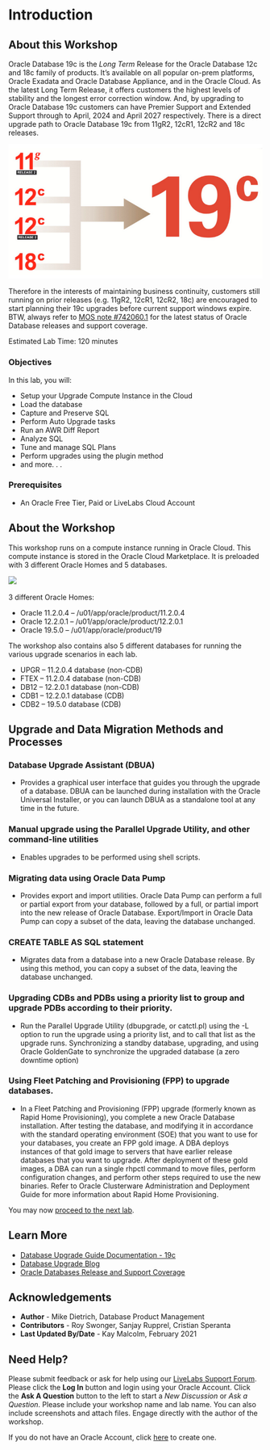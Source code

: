 # Introduction

## About this Workshop

Oracle Database 19c is the *Long Term* Release for the Oracle Database 12c and 18c family of products. It’s available on all popular on-prem platforms, Oracle Exadata and Oracle Database Appliance, and in the Oracle Cloud. As the latest Long Term Release, it offers customers the highest levels of stability and the longest error correction window. And, by upgrading to Oracle Database 19c customers can have Premier Support and Extended Support through to April, 2024 and April 2027 respectively.  There is a direct upgrade path to Oracle Database 19c from 11gR2, 12cR1, 12cR2 and 18c releases.

![](./images/19cupgrade.png " ")

Therefore in the interests of maintaining business continuity,  customers still running on prior releases (e.g. 11gR2, 12cR1, 12cR2, 18c) are encouraged to start planning their 19c upgrades before current support windows expire. BTW, always refer to [MOS note #742060.1](https://support.oracle.com/epmos/faces/DocumentDisplay?id=742060.1&displayIndex=1) for the latest status of Oracle Database releases and support coverage.

Estimated Lab Time: 120 minutes 

  [](youtube:lOzL5irmuJo)

### Objectives

In this lab, you will:
* Setup your Upgrade Compute Instance in the Cloud
* Load the database
* Capture and Preserve SQL
* Perform Auto Upgrade tasks
* Run an AWR Diff Report
* Analyze SQL
* Tune and manage SQL Plans
* Perform upgrades using the plugin method
* and more. . .


### Prerequisites

* An Oracle Free Tier, Paid or LiveLabs Cloud Account

## About the Workshop

This workshop runs on a compute instance running in Oracle Cloud.  This compute instance is stored in the Oracle Cloud Marketplace.  It is preloaded with 3 different Oracle Homes and 5 databases.

![](./images/archictecture.png " ")

3 different Oracle Homes:

- Oracle 11.2.0.4 – /u01/app/oracle/product/11.2.0.4
- Oracle 12.2.0.1 – /u01/app/oracle/product/12.2.0.1
- Oracle 19.5.0 – /u01/app/oracle/product/19

The workshop also contains also 5 different databases for running the various upgrade scenarios in each lab.

- UPGR – 11.2.0.4 database (non-CDB)
- FTEX – 11.2.0.4 database (non-CDB)
- DB12 – 12.2.0.1 database (non-CDB)
- CDB1 – 12.2.0.1 database (CDB)
- CDB2 – 19.5.0 database (CDB)
  
## Upgrade and Data Migration Methods and Processes

### Database Upgrade Assistant (DBUA)

- Provides a graphical user interface that guides you through the upgrade of a database. DBUA can be launched during installation with the Oracle Universal Installer, or you can launch DBUA as a standalone tool at any time in the future.

### Manual upgrade using the Parallel Upgrade Utility, and other command-line utilities

- Enables upgrades to be performed using shell scripts.

### Migrating data using Oracle Data Pump

- Provides export and import utilities. Oracle Data Pump can perform a full or partial export from your database, followed by a full, or partial import into the new release of Oracle Database. Export/Import in Oracle Data Pump can copy a subset of the data, leaving the database unchanged.

### CREATE TABLE AS SQL statement

- Migrates data from a database into a new Oracle Database release. By using this method, you can copy a subset of the data, leaving the database unchanged.

### Upgrading CDBs and PDBs using a priority list to group and upgrade PDBs according to their priority.

- Run the Parallel Upgrade Utility (dbupgrade, or catctl.pl) using the -L option to run the upgrade using a priority list, and to call that list as the upgrade runs.  Synchronizing a standby database, upgrading, and using Oracle GoldenGate to synchronize the upgraded database (a zero downtime option)

### Using Fleet Patching and Provisioning (FPP) to upgrade databases.

- In a Fleet Patching and Provisioning (FPP) upgrade (formerly known as Rapid Home Provisioning), you complete a new Oracle Database installation. After testing the database, and modifying it in accordance with the standard operating environment (SOE) that you want to use for your databases, you create an FPP gold image. A DBA deploys instances of that gold image to servers that have earlier release databases that you want to upgrade. After deployment of these gold images, a DBA can run a single rhpctl command to move files, perform configuration changes, and perform other steps required to use the new binaries. Refer to Oracle Clusterware Administration and Deployment Guide for more information about Rapid Home Provisioning.


You may now [proceed to the next lab](#next).

## Learn More

* [Database Upgrade Guide Documentation - 19c](https://docs.oracle.com/en/database/oracle/oracle-database/19/upgrd/intro-to-upgrading-oracle-database.html#GUID-FA024F34-A61A-4C4B-AA60-C123A9191A16)
* [Database Upgrade Blog](https://blogs.oracle.com/database/19c-upgrades)
* [Oracle Databases Release and Support Coverage](https://support.oracle.com/epmos/faces/DocumentDisplay?id=742060.1&displayIndex=1)

## Acknowledgements
* **Author** - Mike Dietrich, Database Product Management
* **Contributors** -  Roy Swonger, Sanjay Rupprel, Cristian Speranta
* **Last Updated By/Date** - Kay Malcolm, February 2021

## Need Help?
Please submit feedback or ask for help using our [LiveLabs Support Forum](https://community.oracle.com/tech/developers/categories/livelabsdiscussions). Please click the **Log In** button and login using your Oracle Account. Click the **Ask A Question** button to the left to start a *New Discussion* or *Ask a Question*.  Please include your workshop name and lab name.  You can also include screenshots and attach files.  Engage directly with the author of the workshop.

If you do not have an Oracle Account, click [here](https://profile.oracle.com/myprofile/account/create-account.jspx) to create one.
